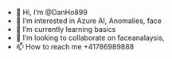 - 👋 Hi, I’m @DanHo899
- 👀 I’m interested in Azure AI, Anomalies, face  
- 🌱 I’m currently learning basics
- 💞️ I’m looking to collaborate on faceanalaysis, 
- 📫 How to reach me +41786989888 
<!---
DanHo899/DanHo899 is a ✨ special ✨ repository because its `README.md` (this file) appears on your GitHub profile.
You can click the Preview link to take a look at your changes.
--->
